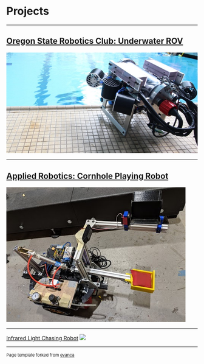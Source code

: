 # Projects

---

## [Oregon State Robotics Club: Underwater ROV](/OSURC)
<img src="images/ROV.jpg?raw=true"/>

---
## [Applied Robotics: Cornhole Playing Robot](/ROB421)
<img src="images/Everything.jpg?raw=true"/>

---
[Infrared Light Chasing Robot](http://example.com/)
<img src="images/dummy_thumbnail.jpg?raw=true"/>




---
<p style="font-size:11px">Page template forked from <a href="https://github.com/evanca/quick-portfolio">evanca</a></p>
<!-- Remove above link if you don't want to attibute -->
